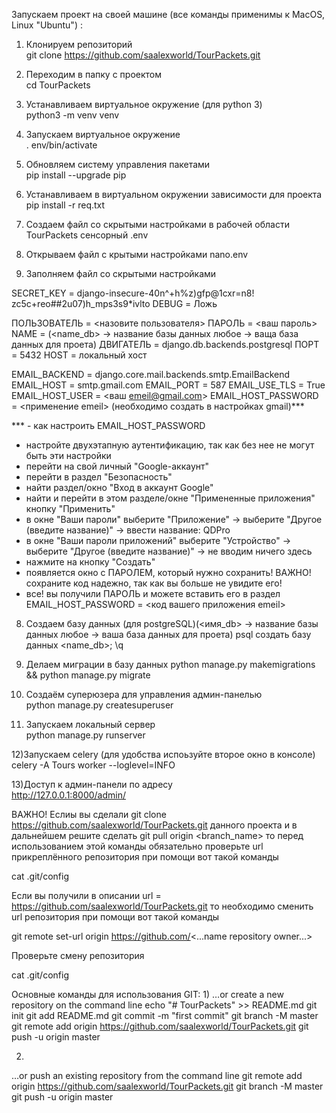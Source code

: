 Запускаем проект на своей машине (все команды применимы к MacOS, Linux "Ubuntu") :

1) Клонируем репозиторий                                                  
git clone https://github.com/saalexworld/TourPackets.git

2) Переходим в папку с проектом                                           
cd TourPackets

3) Устанавливаем виртуальное окружение (для python 3)                     
python3 -m venv venv

4) Запускаем виртуальное окружение                                        
. env/bin/activate

5) Обновляем систему управления пакетами                                  
pip install --upgrade pip

6) Устанавливаем в виртуальном окружении зависимости для проекта          
pip install -r req.txt

7) Создаем файл со скрытыми настройками в рабочей области TourPackets
сенсорный .env

8) Открываем файл с крытыми настройками
nano.env

9) Заполняем файл со скрытыми настройками

SECRET_KEY = django-insecure-40n^+h%z)gfp@1cxr=n8! zc5c+reo##2u07)h_mps3s9*ivlto
DEBUG = Ложь

ПОЛЬЗОВАТЕЛЬ = <назовите пользователя>
ПАРОЛЬ = <ваш пароль>
NAME = (<name_db> -> название базы данных любое -> ваща база данных для проета)
ДВИГАТЕЛЬ = django.db.backends.postgresql
ПОРТ = 5432
HOST = локальный хост

EMAIL_BACKEND = django.core.mail.backends.smtp.EmailBackend
EMAIL_HOST = smtp.gmail.com
EMAIL_PORT = 587
EMAIL_USE_TLS = True
EMAIL_HOST_USER = <ваш emeil@gmail.com>
EMAIL_HOST_PASSWORD = <применение emeil> (необходимо создать в настройках gmail)***

*** - как настроить EMAIL_HOST_PASSWORD
- настройте двухэтапную аутентификацию, так как без нее не могут быть эти настройки
- перейти на свой личный "Google-аккаунт"
- перейти в раздел "Безопасность"
- найти раздел/окно "Вход в аккаунт Google"
- найти и перейти в этом разделе/окне "Примененные приложения" кнопку "Применить"
- в окне "Ваши пароли" выберите "Приложение" -> выберите "Другое (введите название)" -> ввести название: QDPro
- в окне "Ваши пароли приложений" выберите "Устройство" -> выберите "Другое (введите название)" -> не вводим ничего здесь
- нажмите на кнопку "Создать"
- появляется окно с ПАРОЛЕМ, который нужно сохранить! ВАЖНО! сохраните код надежно, так как вы больше не увидите его!
- все! вы получили ПАРОЛЬ и можете вставить его в раздел EMAIL_HOST_PASSWORD = <код вашего приложения emeil>

8) Создаем базу данных (для postgreSQL)(<имя_db> -> название базы данных любое -> ваша база данных для проета)
psql
создать базу данных <name_db>;
\q

9) Делаем миграции в базу данных
python manage.py makemigrations && python manage.py migrate

10) Создаём суперюзера для управления админ-панелью                        
python manage.py createsuperuser

11) Запускаем локальный сервер                                             
python manage.py runserver

12)Запускаем celery (для удобства испоьзуйте второе окно в консоле)       
celery -A Tours worker --loglevel=INFO

13)Доступ к админ-панели по адресу                                        
http://127.0.0.1:8000/admin/    


ВАЖНО! Еслиы вы сделали git clone https://github.com/saalexworld/TourPackets.git данного проекта и в дальнейшем решите сделать git pull origin <branch_name> то перед использованием этой команды обязательно проверьте url прикреплённого репозитория при помощи вот такой команды                                             

cat .git/config


Если вы получили в описании url = https://github.com/saalexworld/TourPackets.git то необходимо сменить url репозитория при помощи вот такой команды                                             

git remote set-url origin https://github.com/<...name repository owner...>


Проверьте смену репозитория                                              

cat .git/config



Основные команды для использования GIT:
1)
…or create a new repository on the command line
echo "# TourPackets" >> README.md
git init
git add README.md
git commit -m "first commit"
git branch -M master
git remote add origin https://github.com/saalexworld/TourPackets.git
git push -u origin master

2)
…or push an existing repository from the command line
git remote add origin https://github.com/saalexworld/TourPackets.git
git branch -M master
git push -u origin master
